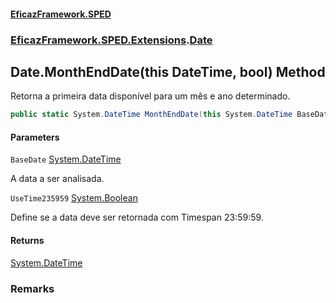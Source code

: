 #### [EficazFramework.SPED](EficazFrameworkSPED.md 'EficazFramework SPED')
### [EficazFramework.SPED.Extensions](EficazFramework.SPED.Extensions.md 'EficazFramework.SPED.Extensions').[Date](EficazFramework.SPED.Extensions/Date.md 'EficazFramework.SPED.Extensions.Date')

## Date.MonthEndDate(this DateTime, bool) Method

Retorna a primeira data disponível para um mês e ano determinado.

```csharp
public static System.DateTime MonthEndDate(this System.DateTime BaseDate, bool UseTime235959=false);
```
#### Parameters

<a name='EficazFramework.SPED.Extensions.Date.MonthEndDate(thisSystem.DateTime,bool).BaseDate'></a>

`BaseDate` [System.DateTime](https://docs.microsoft.com/en-us/dotnet/api/System.DateTime 'System.DateTime')

A data a ser analisada.

<a name='EficazFramework.SPED.Extensions.Date.MonthEndDate(thisSystem.DateTime,bool).UseTime235959'></a>

`UseTime235959` [System.Boolean](https://docs.microsoft.com/en-us/dotnet/api/System.Boolean 'System.Boolean')

Define se a data deve ser retornada com Timespan 23:59:59.

#### Returns
[System.DateTime](https://docs.microsoft.com/en-us/dotnet/api/System.DateTime 'System.DateTime')

### Remarks